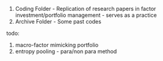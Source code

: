 1. Coding Folder - Replication of research papers in factor investment/portfolio management - serves as a practice
2. Archive Folder - Some past codes

todo: 
  1. macro-factor mimicking portfolio
  2. entropy pooling - para/non para method

